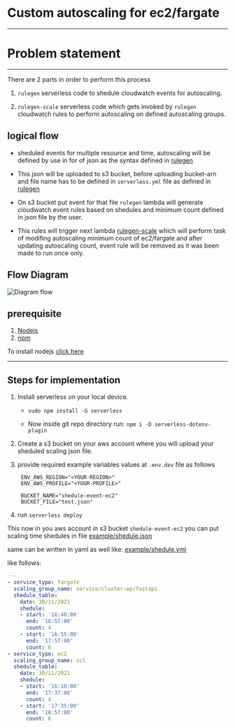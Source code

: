 # Custom autoscaling for ec2/fargate

---

# Problem statement

---

There are 2 parts in order to perform this process

1. `rulegen` serverless code to shedule cloudwatch events for autoscaling.

2. `rulegen-scale` serverless code which gets invoked by `rulegen` cloudwatch rules to perform autoscaling on defined autoscaling groups.

## logical flow

- sheduled events for multiple resource and time, autoscaling will be defined by use in for of json as the syntax defined in [rulegen](https://github.com/Rishang/onetime-aws-autoscale/tree/main/event_rule_gen)

- This json will be uploaded to s3 bucket, before uploading bucket-arn and file name has to be defined in `serverless.yml` file as defined in [rulegen](https://github.com/Rishang/onetime-aws-autoscale/tree/main/event_rule_gen)

- On s3 bucket put event for that file `rulegen` lambda will generate cloudwatch event rules based on shedules and minimum count defined in json file by the user.

- This rules will trigger next lambda [rulegen-scale](https://github.com/Rishang/onetime-aws-autoscale/tree/main/scale) which will perform task of modifing autoscaling minimum count of ec2/fargate and after updating autoscaling count, event rule will be removed as it was been made to run once only.


## Flow Diagram

![Diagram flow](https://raw.githubusercontent.com/Rishang/onetime-aws-autoscale/4c189bf643089604007a774c68184718603e1416/.github/images/customAutoScaling.svg)

## prerequisite
1. [Nodejs](https://nodejs.org/en/)
2. [npm](http://npmjs.org/install.sh)

To install nodejs [click here](https://github.com/nodesource/distributions)

---

## Steps for implementation

1. Install serverless on your local device.
        
    - `sudo npm install -G serverless`

    - Now inside git repo directory run: `npm i -D serverless-dotenv-plugin`

2. Create a s3 bucket on your aws account where you will upload your sheduled scaling json file.

3. provide required example variables values at `.env.dev` file as follows

        ENV_AWS_REGION="<YOUR-REGION>"
        ENV_AWS_PROFILE="<YOUR-PROFILE>"

        BUCKET_NAME="shedule-event-ec2"
        BUCKET_FILE="test.json"

4. run `serverless deploy`

This now in you aws account in s3 bucket `shedule-event-ec2` you can put scaling time shedules in file [example/shedule.json](https://github.com/Rishang/onetime-aws-autoscale/blob/main/example/shedule.json) 

same can be written in yaml as well like: [example/shedule.yml](https://github.com/Rishang/onetime-aws-autoscale/blob/main/example/shedule.yml)

like follows:

```yaml
---
- service_type: fargate
  scaling_group_name: service/cluster-wp/fastapi
  shedule_table:
    date: 30/11/2021
    shedule:
    - start: '16:40:00'
      end: '16:57:00'
      count: 4
    - start: '16:55:00'
      end: '17:57:00'
      count: 6
- service_type: ec2
  scaling_group_name: scl
  shedule_table:
    date: 30/11/2021
    shedule:
    - start: '16:10:00'
      end: '17:37:00'
      count: 4
    - start: '17:35:00'
      end: '18:57:00'
      count: 6

```
